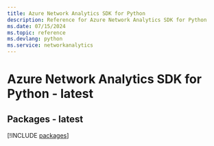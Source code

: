 ```yaml
---
title: Azure Network Analytics SDK for Python
description: Reference for Azure Network Analytics SDK for Python
ms.date: 07/15/2024
ms.topic: reference
ms.devlang: python
ms.service: networkanalytics
---
```

# Azure Network Analytics SDK for Python - latest
## Packages - latest
[!INCLUDE [packages](network-analytics-index.md)]